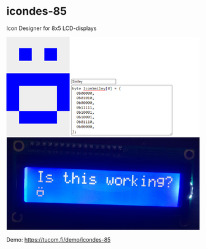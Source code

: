 # icondes-85
Icon Designer for 8x5 LCD-displays

![Demo Image](https://github.com/samuliv/icondes-85/blob/master/demo.png?raw=true)

Demo: https://tucom.fi/demo/icondes-85
